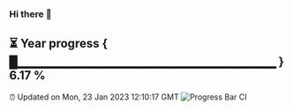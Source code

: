 ### Hi there 👋
⏳ Year progress { █▁▁▁▁▁▁▁▁▁▁▁▁▁▁▁▁▁▁▁▁▁▁▁▁▁▁▁▁▁ } 6.17 %
---
⏰ Updated on Mon, 23 Jan 2023 12:10:17 GMT
![Progress Bar CI](https://github.com/Moyi321/Moyi321/workflows/Progress%20Bar%20CI/badge.svg)
